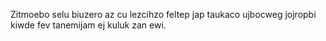 Zitmoebo selu biuzero az cu lezcihzo feltep jap taukaco ujbocweg jojropbi kiwde fev tanemijam ej kuluk zan ewi.